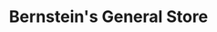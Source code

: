 ---
title: "Bernstein's General Store"
url: /haliburton/bernsteins-general-store/
shop: Warenhaus
---